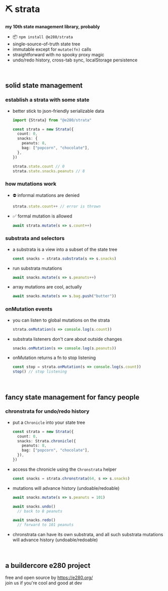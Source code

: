 
# ⛏️ strata

**my 10th state management library, probably**
- 📦 `npm install @e280/strata`
- single-source-of-truth state tree
- immutable except for `mutate(fn)` calls
- straightforward with no spooky proxy magic
- undo/redo history, cross-tab sync, localStorage persistence

<br/>

## solid state management

### establish a strata with some state
- better stick to json-friendly serializable data
  ```ts
  import {Strata} from "@e280/strata"

  const strata = new Strata({
    count: 0,
    snacks: {
      peanuts: 8,
      bag: ["popcorn", "chocolate"],
    },
  })

  strata.state.count // 0
  strata.state.snacks.peanuts // 8
  ```

### how mutations work
- ⛔ informal mutations are denied
  ```ts
  strata.state.count++ // error is thrown
  ```
- ✅ formal mutation is allowed
  ```ts
  await strata.mutate(s => s.count++)
  ```

### substrata and selectors
- a substrata is a view into a subset of the state tree
  ```ts
  const snacks = strata.substrata(s => s.snacks)
  ```
- run substrata mutations
  ```ts
  await snacks.mutate(s => s.peanuts++)
  ```
- array mutations are cool, actually
  ```ts
  await snacks.mutate(s => s.bag.push("butter"))
  ```

### onMutation events
- you can listen to global mutations on the strata
  ```ts
  strata.onMutation(s => console.log(s.count))
  ```

- substrata listeners don't care about outside changes
  ```ts
  snacks.onMutation(s => console.log(s.peanuts))
  ```

- onMutation returns a fn to stop listening
  ```ts
  const stop = strata.onMutation(s => console.log(s.count))
  stop() // stop listening
  ```

<br/>

## fancy state management for fancy people

### chronstrata for undo/redo history
- put a `Chronicle` into your state tree
  ```ts
  const strata = new Strata({
    count: 0,
    snacks: Strata.chronicle({
      peanuts: 8,
      bag: ["popcorn", "chocolate"],
    }),
  })
  ```
- access the chronicle using the `Chronstrata` helper
  ```ts
  const snacks = strata.chronstrata(64, s => s.snacks)
  ```
- mutations will advance history (undoable/redoable)
  ```ts
  await snacks.mutate(s => s.peanuts = 101)

  await snacks.undo()
    // back to 8 peanuts

  await snacks.redo()
    // forward to 101 peanuts
  ```
- chronstrata can have its own substrata, and all such substrata mutations will advance history (undoable/redoable)

<br/>

## a buildercore e280 project
free and open source by https://e280.org/  
join us if you're cool and good at dev  

